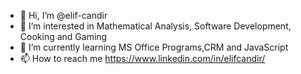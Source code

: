 - 👋 Hi, I’m @elif-candir
- 👀 I’m interested in Mathematical Analysis, Software Development, Cooking and Gaming
- 🌱 I’m currently learning MS Office Programs,CRM and JavaScript 
- 📫 How to reach me https://www.linkedin.com/in/elifcandir/

<!---
elif-candir/elif-candir is a ✨ special ✨ repository because its `README.md` (this file) appears on your GitHub profile.
You can click the Preview link to take a look at your changes.
- 💞️ I’m looking to collaborate on ...
--->
